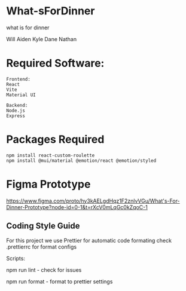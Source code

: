 # What-sForDinner

what is for dinner

Will Aiden Kyle Dane Nathan


# Required Software:

```
Frontend:
React
Vite
Material UI

Backend:
Node.js
Express

```
# Packages Required
```
npm install react-custom-roulette
npm install @mui/material @emotion/react @emotion/styled
```
# Figma Prototype

https://www.figma.com/proto/hy3kAELgdHqz1F2znlvVGu/What's-For-Dinner-Prototype?node-id=0-1&t=rXcV0mLqGc0kZqoC-1

## Coding Style Guide

For this project we use Prettier for automatic code formating
check .prettierrc for format configs

Scripts:

npm run lint - check for issues

npm run format - format to prettier settings
